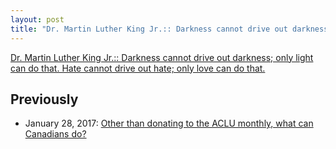 ```yaml
---
layout: post
title: "Dr. Martin Luther King Jr.:: Darkness cannot drive out darkness; only light can do that. Hate cannot drive out hate; only love can do that."
---
```

[Dr. Martin Luther King Jr.:: Darkness cannot drive out darkness; only light can do that. Hate cannot drive out hate; only love can do that.](https://www.drmartinlutherkingjr.com/drking/mlk-quotes/)

## Previously 
* January 28, 2017: [Other than donating to the ACLU monthly, what can Canadians do?](http://rolandtanglao.com/2017/01/28/p1-americans-friends-other-than-donating-to-the-aclu-what-else/)
